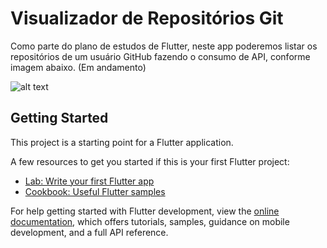 # Visualizador de Repositórios Git

Como parte do plano de estudos de Flutter, neste app poderemos listar os repositórios de um usuário GitHub fazendo o consumo de API, conforme imagem abaixo. (Em andamento)


![alt text](https://live.staticflickr.com/65535/52746933537_62a94beea8_z.jpg)


## Getting Started

This project is a starting point for a Flutter application.

A few resources to get you started if this is your first Flutter project:

- [Lab: Write your first Flutter app](https://docs.flutter.dev/get-started/codelab)
- [Cookbook: Useful Flutter samples](https://docs.flutter.dev/cookbook)

For help getting started with Flutter development, view the
[online documentation](https://docs.flutter.dev/), which offers tutorials,
samples, guidance on mobile development, and a full API reference.
